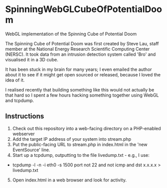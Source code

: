 # SpinningWebGLCubeOfPotentialDoom
WebGL implementation of the Spinning Cube of Potential Doom

The Spinning Cube of Potential Doom was first created by Steve Lau, staff member at the National Energy Research Scientific Computing Center (NERSC). It took data from an intrusion detection system called 'Bro' and visualised it in a 3D cube. 

It has been stuck in my brain for many years; I even emailed the author about it to see if it might get open sourced or released, because I loved the idea of it. 

I realised recently that building something like this would not actually be that hard so I spent a few hours hacking something together using WebGL and tcpdump. 

## Instructions

1) Check out this repository into a web-facing directory on a PHP-enabled webserver
2) Add the target IP address of your system into stream.php
3) Put the public-facing URL to stream.php in index.html in the 'new EventSource' line. 
4) Start up a tcpdump, outputting to the file livedump.txt - e.g., I use: 
 * tcpdump -l -n -i eth0 -s 1500 port not 22 and not icmp and dst x.x.x.x > livedump.txt
5) Open index.html in a web browser and look for activity. 
  

  
